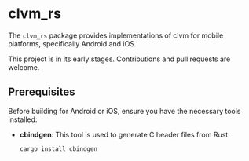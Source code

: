 # clvm_rs

The `clvm_rs` package provides implementations of clvm for mobile platforms, specifically Android and iOS.

This project is in its early stages. Contributions and pull requests are welcome.

## Prerequisites

Before building for Android or iOS, ensure you have the necessary tools installed:

- **cbindgen**: This tool is used to generate C header files from Rust.

  ```bash
  cargo install cbindgen
